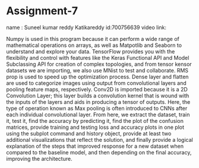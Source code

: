# Assignment-7
name : Suneel kumar reddy Katikareddy
id:700756639
video link:



Numpy is used in this program because it can perform a wide range of mathematical operations on arrays, as well as Matpotlib and Seaborn to understand and explore your data. TensorFlow provides you with the flexibility and control with features like the Keras Functional API and Model Subclassing API for creation of complex topologies, and from tensor kensor datasets we are importing, we also use MNist to test and collaborate. RMS prop is used to speed up the optimization process. Dense layer and flatten are used to categorize images using output from convolutional layers and pooling feature maps, respectively. Conv2D is imported because it is a 2D Convolution Layer; this layer builds a convolution kernel that is wound with the inputs of the layers and aids in producing a tensor of outputs. Here, the type of operation known as Max pooling is often introduced to CNNs after each individual convolutional layer. From here, we extract the dataset, train it, test it, find the accuracy by predicting it, find the plot of the confusion matrices, provide training and testing loss and accuracy plots in one plot using the subplot command and history object, provide at least two additional visualizations that reflect the solution, and finally provide a logical explanation of the steps that improved response for a new dataset when compared to the baseline model, and then depending on the final accuracy, improving the architecture.
